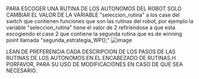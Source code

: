 PARA ESCOGER UNA RUTINA DE LOS AUTONOMOS DEL ROBOT SOLO CAMBIAR EL VALOR DE LA VARIABLE "seleccion_rutina" a los case del switch que contienen funciones que son las rutinas del robot, por ejemplo la variable "seleccion_rutina" tiene el valor de 2 refiriendose a que esta escogiendo el case 2 que contiene la segunda rutina que es de winning point llamada "segunda_estrategia_WP();"
![image](https://github.com/Sramos2077/Teresa_TMAT6/assets/117699250/025d2882-2c03-4efb-94df-2a066f69c2c7)

LEAN DE PREFERENCIA CADA DESCRIPCION DE LOS PASOS DE LAS RUTINAS DE LOS AUTONOMOS  EN EL ENCABEZADO DE RUTINAS.H PORFAVOR, PARA SU USO DE MODIFICACIONES EN CASO DE QUE SEA NECESARIO.
